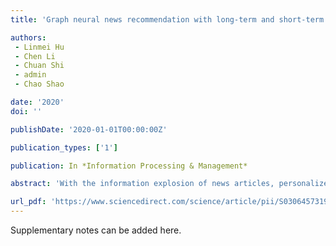 ```yaml
---
title: 'Graph neural news recommendation with long-term and short-term interest modeling'

authors:
 - Linmei Hu
 - Chen Li
 - Chuan Shi
 - admin
 - Chao Shao

date: '2020'
doi: ''

publishDate: '2020-01-01T00:00:00Z'

publication_types: ['1']

publication: In *Information Processing & Management*

abstract: 'With the information explosion of news articles, personalized news recommendation has become important for users to quickly find news that they are interested in. Existing methods on news recommendation mainly include collaborative filtering methods which rely on direct user-item interactions and content based methods which characterize the content of user reading history. Although these methods have achieved good performances, they still suffer from data sparse problem, since most of them fail to extensively exploit high-order structure information (similar users tend to read similar news articles) in news recommendation systems. In this paper, we propose to build a heterogeneous graph to explicitly model the interactions among users, news and latent topics. The incorporated topic information would help indicate a user’s interest and alleviate the sparsity of user-item interactions. Then we take advantage of …'

url_pdf: 'https://www.sciencedirect.com/science/article/pii/S0306457319307800'
---
```


Supplementary notes can be added here.
